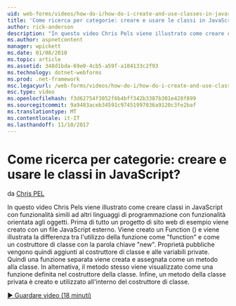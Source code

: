```yaml
---
uid: web-forms/videos/how-do-i/how-do-i-create-and-use-classes-in-javascript
title: 'Come ricerca per categorie: creare e usare le classi in JavaScript? | Microsoft Docs'
author: rick-anderson
description: "In questo video Chris Pels viene illustrato come creare classi in JavaScript con funzionalità simili ad altri linguaggi di programmazione con capabilitie orientata agli oggetti..."
ms.author: aspnetcontent
manager: wpickett
ms.date: 01/08/2010
ms.topic: article
ms.assetid: 348d1bda-69e0-4cb5-a59f-a104133c2f93
ms.technology: dotnet-webforms
ms.prod: .net-framework
msc.legacyurl: /web-forms/videos/how-do-i/how-do-i-create-and-use-classes-in-javascript
msc.type: video
ms.openlocfilehash: f3d62754f3052f6b4bff342b3387b301e428f899
ms.sourcegitcommit: 9a9483aceb34591c97451997036a9120c3fe2baf
ms.translationtype: MT
ms.contentlocale: it-IT
ms.lasthandoff: 11/10/2017
---
```

<a name="how-do-i-create-and-use-classes-in-javascript"></a>Come ricerca per categorie: creare e usare le classi in JavaScript?
====================
da [Chris PEL](https://twitter.com/chrispels)

In questo video Chris Pels viene illustrato come creare classi in JavaScript con funzionalità simili ad altri linguaggi di programmazione con funzionalità orientata agli oggetti. Prima di tutto un progetto di sito web di esempio viene creato con un file JavaScript esterno. Viene creato un Function () e viene illustrata la differenza tra l'utilizzo della funzione come "function" e come un costruttore di classe con la parola chiave "new". Proprietà pubbliche vengono quindi aggiunti al costruttore di classe e alle variabili private. Quindi una funzione separata viene creata e assegnata come un metodo alla classe. In alternativa, il metodo stesso viene visualizzato come una funzione definita nel costruttore della classe. Infine, un metodo della classe privata è creato e utilizzato all'interno del costruttore di classe.

[&#9654; Guardare video (18 minuti)](https://channel9.msdn.com/Blogs/ASP-NET-Site-Videos/how-do-i-create-and-use-classes-in-javascript)
